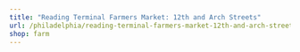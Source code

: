 ```yaml
---
title: "Reading Terminal Farmers Market: 12th and Arch Streets"
url: /philadelphia/reading-terminal-farmers-market-12th-and-arch-streets/
shop: farm
---
```

